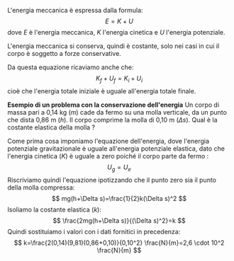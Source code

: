 L'energia meccanica è espressa dalla formula:
$$
E=K+U
$$
dove $E$ è l'energia meccanica, $K$ l'energia cinetica e $U$ l'energia potenziale.

L'energia meccanica si conserva, quindi è costante, solo nei casi in cui il corpo è soggetto a forze conservative. 

Da questa equazione ricaviamo anche che:
$$
K_{f}+U_{f}=K_{i}+U_{i}
$$ cioè che l'energia totale iniziale è uguale all'energia totale finale.

**Esempio di un problema con la conservazione dell'energia**
Un corpo di massa pari a 0,14 kg ($m$) cade da fermo su una molla verticale, da un punto che dista 0,86 m ($h$). Il corpo comprime la molla di 0,10 m ($\Delta s$). Qual è la costante elastica della molla ?

Come prima cosa imponiamo l'equazione dell'energia, dove l'energia potenziale gravitazionale è uguale all'energia potenziale elastica, dato che l'energia cinetica ($K$) è uguale a zero poiché il corpo parte da fermo :
$$
U_{g}=U_{e}
$$Riscriviamo quindi l'equazione ipotizzando che il punto zero sia il punto della molla compressa:
$$
mg(h+\Delta s)=\frac{1}{2}k(\Delta s)^2
$$
Isoliamo la costante elastica ($k$):
$$
\frac{2mg(h+\Delta s)}{(\Delta s)^2}=k 
$$
Quindi sostituiamo i valori con i dati fornitici in precedenza:
$$
k=\frac{2(0,14)(9,81)(0,86+0,10)}{0,10^2} \frac{N}{m}=2,6 \cdot 10^2 \frac{N}{m} 
$$
